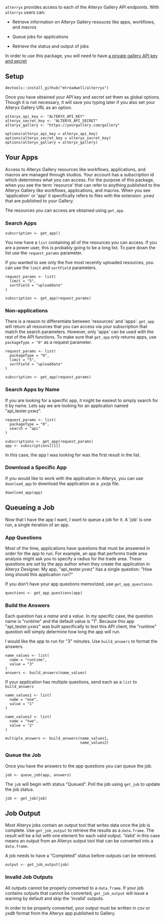 `alterryx` provides access to each of the Alteryx Gallery API endpoints.
With `alterryx` users can:

-   Retrieve information on Alteryx Gallery resouces like apps,
    workflows, and macros

-   Queue jobs for applications

-   Retrieve the status and output of jobs

In order to use this package, you will need to have [a private gallery
API key and
secret](https://community.alteryx.com/t5/Alteryx-Knowledge-Base/Private-Gallery-API-Key-and-Secret/ta-p/22009)

Setup
-----

    devtools::install_github("mtreadwell/alterryx")

Once you have obtained your API key and secret set them as global
options. Though it is not necessary, it will save you typing later if
you also set your Alteryx Gallery URL as an option.

    alteryx_api_key <- "ALTERYX_API_KEY"
    alteryx_secret_key <- "ALTERYX_API_SECRET"
    alteryx_gallery <- "https://yourgallery.com/gallery"

    options(alteryx_api_key = alteryx_api_key)
    options(alteryx_secret_key = alteryx_secret_key)
    options(alteryx_gallery = alteryx_gallery)

Your Apps
---------

Access to Alteryx Gallery resources like workflows, applications, and
macros are managed through studios. Your account has a subscription id
which determines what you can access. For the purpose of this package,
when you see the term 'resource' that can refer to anything published to
the Alteryx Gallery like workflows, applications, and macros. When you
see 'application' or 'app' it specifically refers to files with the
extension *.yxwz* that are published to your Gallery.

The resources you can access are obtained using `get_app`.

### Search Apps

    subscription <- get_app()

You now have a `list` containing all of the resources you can access. If
you are a power user, this is probably going to be a long list. To pare
down the list use the `request_params` parameter.

If you wanted to see only the five most recently uploaded resources, you
can use the `limit` and `sortField` parameters.

    request_params <- list(
      limit = "5",
      sortField = "uploaddate"
    )

    subscription <- get_app(request_params)

### Non-applications

There is a reason to differentiate between 'resources' and 'apps'.
`get_app` will return all resources that you can access via your
subscription that match the search parameters. However, only 'apps' can
be used with the rest of the API functions. To make sure that `get_app`
only returns apps, use `packageType = "0"` as a request parameter.

    request_params <- list(
      packageType = "0",
      limit = "5",
      sortField = "uploaddate"
    )

    subscription <- get_app(request_params)

### Search Apps by Name

If you are looking for a specific app, it might be easiest to simply
search for it by name. Lets say we are looking for an application named
"api\_tester.yxwz".

    request_params <- list(
      packageType = "0",
      search = "api"
    )

    subscriptions <- get_app(request_params)
    app <- subscriptions[[1]]

In this case, the app I was looking for was the first result in the
list.

### Download a Specific App

If you would like to work with the application in Alteryx, you can use
`doanload_app` to download the application as a *.yxzp* file.

    download_app(app)

Queueing a Job
--------------

Now that I have the app I want, I want to queue a job for it. A 'job' is
one run, a single iteration of an app.

### App Questions

Most of the time, applications have questions that must be answered in
order for the app to run. For example, an app that performs trade area
analysis might ask you to specify a radius for the trade area. These
questions are set by the app author when they create the application in
Alteryx Designer. My app, "api\_tester.yxwz" has a single question: "How
long should this application run?"

If you don't have your app questions memorized, use `get_app_questions`.

    questions <- get_app_questions(app)

### Build the Answers

Each question has a *name* and a *value*. In my specific case, the
question name is "runtime" and the default value is "1". Because this
app "api\_tester.yxwz" was built specifically to test this API client,
the "runtime" question will simply determine how long the app will run.

I would like the app to run for "3" minutes. Use `build_answers` to
format the answers.

    name_values <- list(
      name = "runtime",
      value = "3"
    )
    answers <- build_answers(name_values)

If your application has multiple questions, send each as a `list` to
`build_answers`

    name_values1 <- list(
      name = "one",
      value = "1"
    )

    name_values2 <- list(
      name = "two",
      value = "2"
    )

    multiple_answers <- build_answers(name_values1,
                                      name_values2)

### Queue the Job

Once you have the answers to the app questions you can queue the job.

    job <- queue_job(app, answers)

The `job` will begin with status "Queued". Poll the job using `get_job`
to update the job status.

    job <- get_job(job)

Job Output
----------

Most Alteryx jobs contain an output tool that writes data once the job
is complete. Use `get_job_output` to retrieve the results as a
`data.frame`. The result will be a list with one element for each valid
output. 'Valid' in this case means an output from an Alteryx output tool
that can be converted into a `data.frame`.

A job needs to have a "Completed" status before outputs can be
retrieved.

    output <- get_job_output(job)

### Invalid Job Outputs

All outputs cannot be properly converted to a `data.frame`. If your job
contains outputs that cannot be converted, `get_job_output` will issue a
warning by default and skip the 'invalid' outputs.

In order to be properly converted, your output must be written in *csv*
or *yxdb* format from the Alteryx app published to Gallery.
